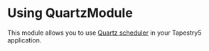 Using QuartzModule
==================

This module allows you to use [Quartz scheduler](http://quartz-scheduler.org) in your Tapestry5 application.
